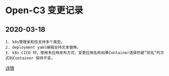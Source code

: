 # Open-C3 变更记录


## 2020-03-18

```
1. k8s管理亲和性支持多个类型。
2. deployment yaml编辑支持文本替换。
3. k8s CICD 时，使用多应用发布方式，变更应用名称如果Container选择的是“同名”的方式则Container 保持不变。
```

[详情](./20220318.md)
